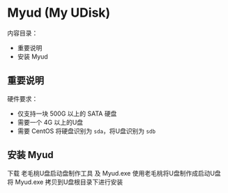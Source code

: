 ﻿# Myud (My UDisk)

内容目录：

 - 重要说明
 - 安装 Myud

## 重要说明

硬件要求：

 - 仅支持一块 500G 以上的 SATA 硬盘
 - 需要一个 4G 以上的U盘
 - 需要 CentOS 将硬盘识别为 `sda`，将U盘识别为 `sdb`

## 安装 Myud

下载 老毛桃U盘启动盘制作工具 及 Myud.exe
使用老毛桃将U盘制作成启动U盘
将 Myud.exe 拷贝到U盘根目录下进行安装










